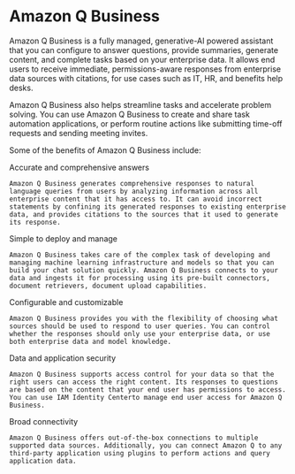 # Amazon Q Business

Amazon Q Business is a fully managed, generative-AI powered assistant that you can configure to answer questions, provide summaries, generate content, and complete tasks based on your enterprise data. It allows end users to receive immediate, permissions-aware responses from enterprise data sources with citations, for use cases such as IT, HR, and benefits help desks.

Amazon Q Business also helps streamline tasks and accelerate problem solving. You can use Amazon Q Business to create and share task automation applications, or perform routine actions like submitting time-off requests and sending meeting invites.

Some of the benefits of Amazon Q Business include:

Accurate and comprehensive answers

    Amazon Q Business generates comprehensive responses to natural language queries from users by analyzing information across all enterprise content that it has access to. It can avoid incorrect statements by confining its generated responses to existing enterprise data, and provides citations to the sources that it used to generate its response.
Simple to deploy and manage

    Amazon Q Business takes care of the complex task of developing and managing machine learning infrastructure and models so that you can build your chat solution quickly. Amazon Q Business connects to your data and ingests it for processing using its pre-built connectors, document retrievers, document upload capabilities.
Configurable and customizable

    Amazon Q Business provides you with the flexibility of choosing what sources should be used to respond to user queries. You can control whether the responses should only use your enterprise data, or use both enterprise data and model knowledge.
Data and application security

    Amazon Q Business supports access control for your data so that the right users can access the right content. Its responses to questions are based on the content that your end user has permissions to access. You can use IAM Identity Centerto manage end user access for Amazon Q Business.
Broad connectivity

    Amazon Q Business offers out-of-the-box connections to multiple supported data sources. Additionally, you can connect Amazon Q to any third-party application using plugins to perform actions and query application data.
